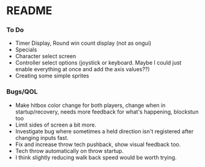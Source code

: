 # README #

### To Do ###
* Timer Display, Round win count display (not as ongui)
* Specials
* Character select screen
* Controller select options (joystick or keyboard. Maybe I could just enable everything at once and add the axis values??)
* Creating some simple sprites

### Bugs/QOL ###
* Make hitbox color change for both players, change when in startup/recovery, needs more feedback for what's happening, blockstun too
* Limit sides of screen a bit more.
* Investigate bug where sometimes a held direction isn't registered after changing inputs fast.
* Fix and increase throw tech pushback, show visual feedback too.
* Tech throw automatically on throw startup.
* I think slightly reducing walk back speed would be worth trying.

